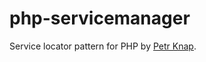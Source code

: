# php-servicemanager

Service locator pattern for PHP by [Petr Knap].



[Petr Knap]:http://petrknap.cz/
